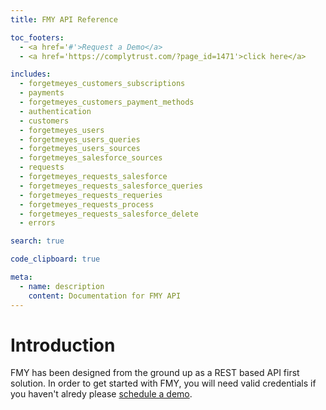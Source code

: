 ```yaml
---
title: FMY API Reference

toc_footers:
  - <a href='#'>Request a Demo</a>
  - <a href='https://complytrust.com/?page_id=1471'>click here</a>

includes:
  - forgetmeyes_customers_subscriptions
  - payments
  - forgetmeyes_customers_payment_methods
  - authentication
  - customers
  - forgetmeyes_users
  - forgetmeyes_users_queries
  - forgetmeyes_users_sources
  - forgetmeyes_salesforce_sources
  - requests
  - forgetmeyes_requests_salesforce
  - forgetmeyes_requests_salesforce_queries
  - forgetmeyes_requests_requeries
  - forgetmeyes_requests_process
  - forgetmeyes_requests_salesforce_delete
  - errors

search: true

code_clipboard: true

meta:
  - name: description
    content: Documentation for FMY API
---
```


# Introduction

FMY has been designed from the ground up as a REST based API first solution. In order to get started with FMY, you will need valid credentials if you haven't alredy please [schedule a demo](https://complytrust.com/?page_id=1471').
